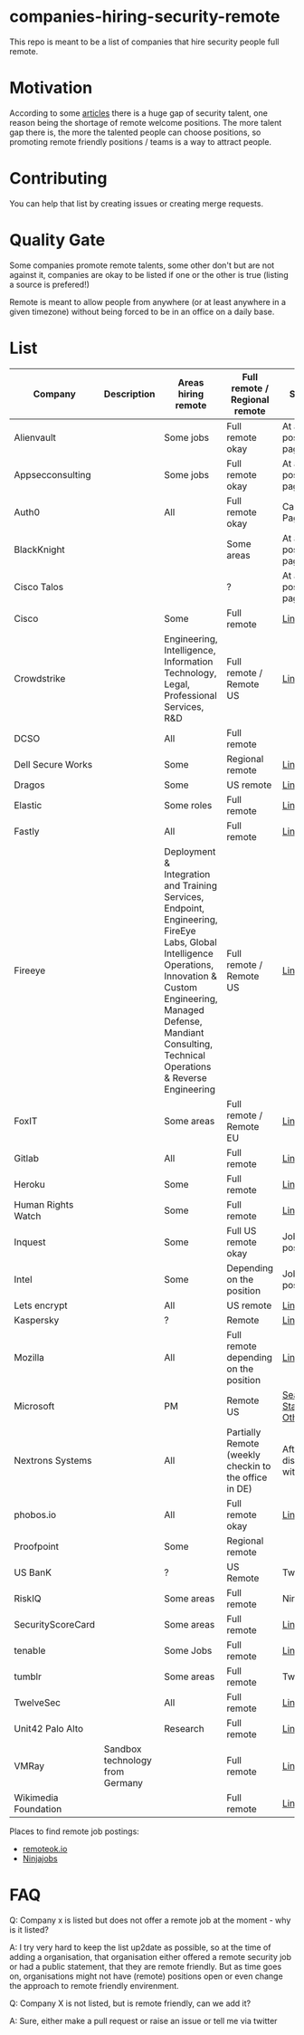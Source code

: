 # companies-hiring-security-remote
This repo is meant to be a list of companies that hire security people full remote.

# Motivation

According to some [articles](https://www.forbes.com/sites/forbestechcouncil/2018/08/09/the-cybersecurity-talent-gap-is-an-industry-crisis/#13bec3c0a6b3) there is a huge gap of security talent, one reason being the shortage of remote welcome positions. The more talent gap there is, the more the talented people can choose positions, so promoting remote friendly positions / teams is a way to attract people.

# Contributing
You can help that list by creating issues or creating merge requests.

# Quality Gate

Some companies promote remote talents, some other don't but are not against it, companies are okay to be listed if one or the other is true (listing a source is prefered!)

Remote is meant to allow people from anywhere (or at least anywhere in a given timezone) without being forced to be in an office on a daily base.

# List

Company | Description | Areas hiring remote| Full remote / Regional remote | Source | Job Postings link|Open for contractors|
|---|---|---|---|---|---|---|
| Alienvault |   | Some jobs|Full remote okay  | At a job posting page | [Link!](http://jobs.jobvite.com/alienvault/) |?|
| Appsecconsulting |   | Some jobs|Full remote okay  | At a job posting page | [Link!](https://www.appsecconsulting.com/company/careers/) |?|
| Auth0 |   | All|Full remote okay  | Career Page | [Link!](https://auth0.com/careers) |?|
| BlackKnight |   | | Some areas | At a job posting page | [Link!](https://blackknight.wd1.myworkdayjobs.com/BKC/0/refreshFacet/318c8bb6f553100021d223d9780d30be) |?|
| Cisco Talos |   | | ? | At a job posting page | [Link!](https://www.talosintelligence.com/careers) |?|
| Cisco  |   | Some | Full remote | [Link!](https://jobs.cisco.com/jobs/SearchJobs) | [Link!](https://jobs.cisco.com/jobs/SearchJobs) |?|
| Crowdstrike |   |Engineering, Intelligence, Information Technology, Legal, Professional Services, R&D | Full remote / Remote US | [Link!](https://www.crowdstrike.com/careers/) | [Link!](https://www.crowdstrike.com/careers/) |?|
| DCSO |   |All| Full remote |  | [Link!](https://dcso.de/de/talente/) |?|
| Dell Secure Works |   |Some| Regional remote | [Link!](https://jobs.dell.com) | [Link!](https://jobs.dell.com) |?|
| Dragos |   |Some| US remote | [Link!](https://dragos.com/careers/) | [Link!](https://jobs.lever.co/dragos) |?|
| Elastic |   |Some roles| Full remote | [Link!](https://www.elastic.co/about/careers/) | [Link!](https://www.elastic.co/about/careers/#engineering) |?|
| Fastly |   |All| Full remote | [Link!](https://www.fastly.com/about/careers) | [Link!](https://www.fastly.com/about/careers) |?|
| Fireeye |   |Deployment & Integration and Training Services, Endpoint, Engineering, FireEye Labs, Global Intelligence Operations, Innovation & Custom Engineering, Managed Defense, Mandiant Consulting, Technical Operations & Reverse Engineering| Full remote / Remote US | [Link!](https://www.fireeye.com/company/jobs.html) | [Link!](https://www.fireeye.com/company/jobs.html) |?|
| FoxIT |   |Some areas| Full remote / Remote EU | [Link!](https://www.fox-it.com/en/working-at-fox-it/vacancies-overview/) | [Link!](https://www.fox-it.com/nl/werken-bij-fox-it/vacatures/vacancy/threat-analyst-2/) |?|
| Gitlab |   |All| Full remote | [Link!](https://about.gitlab.com/jobs/apply/) | [Link!](https://about.gitlab.com/jobs/apply/) |?|
| Heroku |   |Some| Full remote | [Link!](https://www.heroku.com/careers/) | [Link!](https://www.heroku.com/careers/) |?|
| Human Rights Watch |   |Some| Full remote | [Link!](https://careers.hrw.org/) | [Link!](https://careers.hrw.org/) |?|
| Inquest |   |Some| Full US remote okay | Job posting | [Link!](https://inquest.net/) |?|
| Intel |   |Some| Depending on the position | Job posting | [Link!](https://jobs.intel.com/) |?|
| Lets encrypt |   |All| US remote | [Link!](https://letsencrypt.org/jobs/) | [Link!](https://letsencrypt.org/jobs/) |?|
| Kaspersky |   |?| Remote | [Link!](https://www.kaspersky.com/about/careers) | [Link!](https://careers.kaspersky.com) |?|
| Mozilla |   |All| Full remote depending on the position | [Link!](https://careers.mozilla.org/) | [Link!](https://careers.mozilla.org/) |?|
| Microsoft |   |PM| Remote US | [Search for State: Other!](https://careers.microsoft.com/) | [Link!](https://careers.microsoft.com/) |?|
| Nextrons Systems |   |All| Partially Remote (weekly checkin to the office in DE) | After discussion with [Link!](https://twitter.com/cyb3rops) | [Link!](https://www.nextron-systems.com/jobs/) |?|
| phobos.io |   |All| Full remote okay | [Link](https://phobos.io/careers) | [Link!](https://phobos.io/careers) |?|
| Proofpoint |   |Some| Regional remote | | [Link!](https://proofpoint.wd5.myworkdayjobs.com/ProofpointCareers) |?|
| US BanK |   |?| US Remote | Twitter | [Link!](https://usbank.taleo.net) |?|
| RiskIQ |   |Some areas| Full remote | Ninjajobs | [Link!](https://www.riskiq.com/about/careers/) |?|
| SecurityScoreCard |   |Some areas| Full remote | [Link!](https://securityscorecard.com/company/careers) | [Link!](https://securityscorecard.com/company/careers) |?|
| tenable |   |Some Jobs| Full remote | [Link](https://careers.tenable.com/jobs/search?page=1&city%5B%5D=Remote&query=) | [Link!](https://careers.tenable.com) |?|
| tumblr |   |Some areas| Full remote | Twitter | [Link!](https://www.tumblr.com/jobs) |?|
| TwelveSec |   |All| Full remote | [Link!](https://www.twelvesec.com/jobs/) | [Link!](https://twelvesec.workable.com/) |?|
| Unit42 Palo Alto |   |Research| Full remote | [Link!](https://unit42.paloaltonetworks.com/about-unit-42/) | [Link!](https://jobs.jobvite.com/paloaltonetworks/jobs/all-jobs) |?|
| VMRay | Sandbox technology from Germany  || Full remote | [Link!](https://careers.vmray.com/en/recruiting/) | [Link!](hhttps://careers.vmray.com/jobs/) |?|
| Wikimedia Foundation |   || Full remote | [Link!](https://wikimediafoundation.org/about/jobs/) | [Link!](https://wikimediafoundation.org/about/jobs/) |?|

Places to find remote job postings: 
* [remoteok.io](https://remoteok.io/remote-infosec-jobs)
* [Ninjajobs](https://ninjajobs.org/)

# FAQ

Q: Company x is listed but does not offer a remote job at the moment - why is it listed?

A: I try very hard to keep the list up2date as possible, so at the time of adding a organisation, that organisation either offered a remote security job or had a public statement, that they are remote friendly. But as time goes on, organisations might not have (remote) positions open or even change the approach to remote friendly envirenment.

Q: Company X is not listed, but is remote friendly, can we add it?

A: Sure, either make a pull request or raise an issue or tell me via twitter

